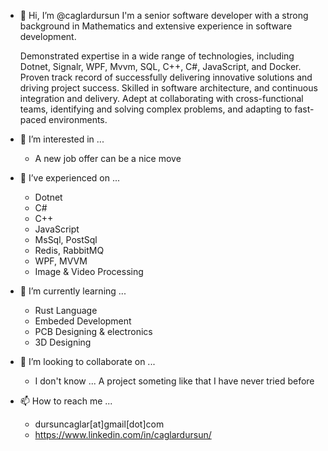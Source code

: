 - 👋 Hi, I’m @caglardursun
    I'm a senior software developer with a strong background in Mathematics and extensive experience in software development.

    Demonstrated expertise in a wide range of technologies, including Dotnet, Signalr, WPF, Mvvm, SQL, C++, C#, JavaScript, and Docker. Proven track record of successfully delivering innovative solutions and driving project success. Skilled in software architecture, and continuous integration and delivery. Adept at collaborating with cross-functional teams, identifying and solving complex problems, and adapting to fast-paced environments.

- 👀 I’m interested in ... 
  * A new job offer can be a nice move 
- 🌱 I’ve experienced on ...
  * Dotnet 
  * C# 
  * C++
  * JavaScript
  * MsSql, PostSql 
  * Redis, RabbitMQ
  * WPF, MVVM
  * Image & Video Processing        
- 🌱 I’m currently learning ...
  * Rust Language 
  * Embeded Development 
  * PCB Designing & electronics 
  * 3D Designing
- 💞️ I’m looking to collaborate on ...
  * I don't know ... A project someting like that I have never tried before 

- 📫 How to reach me ...      
  * dursuncaglar[at]gmail[dot]com 
  * https://www.linkedin.com/in/caglardursun/
      

